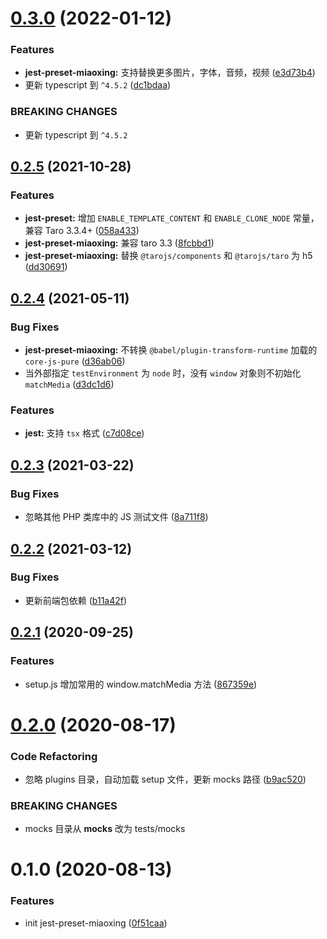 # [0.3.0](https://github.com/miaoxing/jest-preset-miaoxing/compare/jest-preset-miaoxing@0.2.5...jest-preset-miaoxing@0.3.0) (2022-01-12)


### Features

* **jest-preset-miaoxing:** 支持替换更多图片，字体，音频，视频 ([e3d73b4](https://github.com/miaoxing/jest-preset-miaoxing/commit/e3d73b489a3a679c1230d517cf9100ab62601dcc))
* 更新 typescript 到 `^4.5.2` ([dc1bdaa](https://github.com/miaoxing/jest-preset-miaoxing/commit/dc1bdaa7ebb4645858242f05e3963a3e8d85fcdf))


### BREAKING CHANGES

* 更新 typescript 到 `^4.5.2`

## [0.2.5](https://github.com/miaoxing/jest-preset-miaoxing/compare/jest-preset-miaoxing@0.2.4...jest-preset-miaoxing@0.2.5) (2021-10-28)


### Features

* **jest-preset:** 增加 `ENABLE_TEMPLATE_CONTENT` 和 `ENABLE_CLONE_NODE` 常量，兼容 Taro 3.3.4+ ([058a433](https://github.com/miaoxing/jest-preset-miaoxing/commit/058a433db7c4263042c29c9e0a8cc535d14b519f))
* **jest-preset-miaoxing:** 兼容 taro 3.3 ([8fcbbd1](https://github.com/miaoxing/jest-preset-miaoxing/commit/8fcbbd138cb24c52e4d359af7744650efea858a9))
* **jest-preset-miaoxing:** 替换 `@tarojs/components` 和 `@tarojs/taro` 为 h5 ([dd30691](https://github.com/miaoxing/jest-preset-miaoxing/commit/dd30691ad3c3d6f54cff28d5aacf790987f7cd57))

## [0.2.4](https://github.com/miaoxing/jest-preset-miaoxing/compare/jest-preset-miaoxing@0.2.3...jest-preset-miaoxing@0.2.4) (2021-05-11)


### Bug Fixes

* **jest-preset-miaoxing:** 不转换 `@babel/plugin-transform-runtime` 加载的 `core-js-pure` ([d36ab06](https://github.com/miaoxing/jest-preset-miaoxing/commit/d36ab0682ae08d5f514c3f10609348a5b805e595))
* 当外部指定 `testEnvironment` 为 `node` 时，没有 `window` 对象则不初始化 `matchMedia` ([d3dc1d6](https://github.com/miaoxing/jest-preset-miaoxing/commit/d3dc1d69941aead6115ebdc0275166a233d3410c))


### Features

* **jest:** 支持 `tsx` 格式 ([c7d08ce](https://github.com/miaoxing/jest-preset-miaoxing/commit/c7d08ce9ba6a73242237a62b120ede7b15f5ab3f))

## [0.2.3](https://github.com/miaoxing/jest-preset-miaoxing/compare/jest-preset-miaoxing@0.2.2...jest-preset-miaoxing@0.2.3) (2021-03-22)


### Bug Fixes

* 忽略其他 PHP 类库中的 JS 测试文件 ([8a711f8](https://github.com/miaoxing/jest-preset-miaoxing/commit/8a711f8055b4266e337e494416e336aefa9c4846))

## [0.2.2](https://github.com/miaoxing/jest-preset-miaoxing/compare/jest-preset-miaoxing@0.2.1...jest-preset-miaoxing@0.2.2) (2021-03-12)


### Bug Fixes

* 更新前端包依赖 ([b11a42f](https://github.com/miaoxing/jest-preset-miaoxing/commit/b11a42f543ca432c46b5d46eb08b09e8dcf92e1f))

## [0.2.1](https://github.com/miaoxing/jest-preset-miaoxing/compare/jest-preset-miaoxing@0.2.0...jest-preset-miaoxing@0.2.1) (2020-09-25)


### Features

* setup.js 增加常用的 window.matchMedia 方法 ([867359e](https://github.com/miaoxing/jest-preset-miaoxing/commit/867359e8691430bb101cb8b553ffcdcf01192787))

# [0.2.0](https://github.com/miaoxing/jest-preset-miaoxing/compare/jest-preset-miaoxing@0.1.0...jest-preset-miaoxing@0.2.0) (2020-08-17)


### Code Refactoring

* 忽略 plugins 目录，自动加载 setup 文件，更新 mocks 路径 ([b9ac520](https://github.com/miaoxing/jest-preset-miaoxing/commit/b9ac52097cbe876632d0b0b542420ec14219eb92))


### BREAKING CHANGES

* mocks 目录从 __mocks__ 改为 tests/mocks

# 0.1.0 (2020-08-13)


### Features

* init jest-preset-miaoxing ([0f51caa](https://github.com/miaoxing/jest-preset-miaoxing/commit/0f51caae7dcec8364f7277991c889ecb2bc20232))

